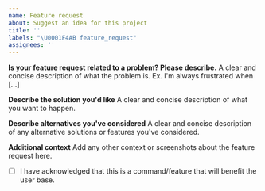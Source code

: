```yaml
---
name: Feature request
about: Suggest an idea for this project
title: ''
labels: "\U0001F4AB feature_request"
assignees: ''
---
```


**Is your feature request related to a problem? Please describe.** A clear and concise description of what the problem is. Ex. I'm always frustrated when [...]

**Describe the solution you'd like** A clear and concise description of what you want to happen.

**Describe alternatives you've considered** A clear and concise description of any alternative solutions or features you've considered.

**Additional context** Add any other context or screenshots about the feature request here.

-   [ ] I have acknowledged that this is a command/feature that will benefit the user base.
